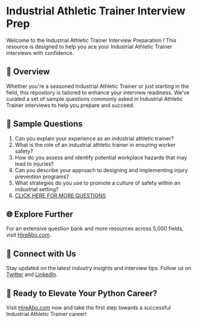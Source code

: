 # Industrial Athletic Trainer Interview Prep

Welcome to the Industrial Athletic Trainer Interview Preparation ! This resource is designed to help you ace your Industrial Athletic Trainer interviews with confidence.

## 🚀 Overview

Whether you're a seasoned Industrial Athletic Trainer or just starting in the field, this repository is tailored to enhance your interview readiness. We've curated a set of sample questions commonly asked in Industrial Athletic Trainer interviews to help you prepare and succeed.

## 📝 Sample Questions

1. Can you explain your experience as an industrial athletic trainer?
2. What is the role of an industrial athletic trainer in ensuring worker safety?
3. How do you assess and identify potential workplace hazards that may lead to injuries?
4. Can you describe your approach to designing and implementing injury prevention programs?
5. What strategies do you use to promote a culture of safety within an industrial setting?
6. [CLICK HERE FOR MORE QUESTIONS](https://hireabo.com/job/15_3_6/Industrial%20Athletic%20Trainer)

## 🌐 Explore Further

For an extensive question bank and more resources across 5,000 fields, visit [HireAbo.com](https://www.hireabo.com).

## 📱 Connect with Us

Stay updated on the latest industry insights and interview tips. Follow us on [Twitter](https://twitter.com/hireabo) and [LinkedIn](https://www.linkedin.com/in/hire-abo-3609972a8/).

## 🚀 Ready to Elevate Your Python Career?

Visit [HireAbo.com](https://www.hireabo.com) now and take the first step towards a successful Industrial Athletic Trainer career!